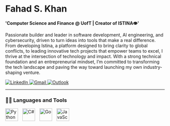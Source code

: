 # Fahad S. Khan

**'Computer Science and Finance @ UofT | Creator of ISTINA👁'**

Passionate builder and leader in software development, AI engineering, and cybersecurity, driven to turn ideas into tools that make a real difference. From developing Istina, a platform designed to bring clarity to global conflicts, to leading innovative tech projects that empower teams to excel, I thrive at the intersection of technology and impact. With a strong technical foundation and an entrepreneurial mindset, I’m committed to transforming the tech landscape and paving the way toward launching my own industry-shaping venture.

<p align="left">
  <a href="https://www.linkedin.com/in/fahad-sadiq-khan" target="_blank">
    <img alt="LinkedIn" title="Follow my LinkedIn!" 
         src="https://img.shields.io/badge/linkedin-%230077B5.svg?style=for-the-badge&logo=linkedin&logoColor=white"/>
  </a>
  <a href="mailto:khan.fsadiq05@gmail.com" title="Message me on my business email!">
    <img alt="Gmail" src="https://img.shields.io/badge/Gmail-D14836?style=for-the-badge&logo=gmail&logoColor=white"/>
  </a>
  <a href="mailto:fsadiq.khan@mail.utoronto.ca" title="Message me on my school email!">
    <img alt="Outlook" src="https://img.shields.io/badge/Microsoft_Outlook-0078D4?style=for-the-badge&logo=microsoft-outlook&logoColor=white"/>
  </a>
</p>

---

### 🐱‍👤 Languages and Tools

<p align="left">
  <img alt="Python" height="40px" style="padding-right:10px;" 
       src="https://img.shields.io/badge/python-3670A0?style=for-the-badge&logo=python&logoColor=ffdd54"/>
  <img alt="C#" height="40px" style="padding-right:10px;" 
       src="https://img.shields.io/badge/c%23-%23239120.svg?style=for-the-badge&logo=csharp&logoColor=white"/>
  <img alt="Go" height="40px" style="padding-right:10px;" 
       src="https://img.shields.io/badge/go-%2300ADD8.svg?style=for-the-badge&logo=go&logoColor=white"/>
  <img alt="JavaScript" height="40px" style="padding-right:10px;" 
       src="https://img.shields.io/badge/javascript-%23323330.svg?style=for-the-badge&logo=javascript&logoColor=%23F7DF1E"/>
</p>

